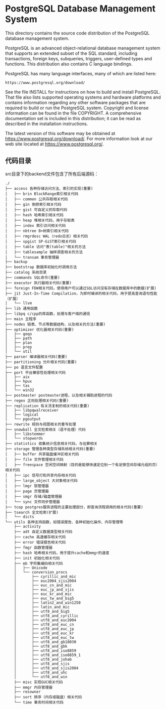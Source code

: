 PostgreSQL Database Management System
=====================================

This directory contains the source code distribution of the PostgreSQL
database management system.

PostgreSQL is an advanced object-relational database management system
that supports an extended subset of the SQL standard, including
transactions, foreign keys, subqueries, triggers, user-defined types
and functions.  This distribution also contains C language bindings.

PostgreSQL has many language interfaces, many of which are listed here:

	https://www.postgresql.org/download/

See the file INSTALL for instructions on how to build and install
PostgreSQL.  That file also lists supported operating systems and
hardware platforms and contains information regarding any other
software packages that are required to build or run the PostgreSQL
system.  Copyright and license information can be found in the
file COPYRIGHT.  A comprehensive documentation set is included in this
distribution; it can be read as described in the installation
instructions.

The latest version of this software may be obtained at
https://www.postgresql.org/download/.  For more information look at our
web site located at https://www.postgresql.org/.


## 代码目录

src目录下的backend文件包含了所有后端源码：

```
./
├── access 各种存储访问方法、索引的实现(重要)
│   ├── brin BlockRange索引相关代码
│   ├── common 公共存取相关代码
│   ├── gin 倒排索引相关代码
│   ├── gist 可自定义的存取代码
│   ├── hash 哈希索引相关代码
│   ├── heap 堆相关代码，用于存取表
│   ├── index 索引访问相关代码
│   ├── nbtree B+树索引相关代码
│   ├── rmgrdesc WAL（redo日志）相关代码
│   ├── spgist SP-GiST索引相关代码
│   ├── table 访问"表(table)"相关的方法
│   ├── tablesample 抽样调查相关的方法
│   └── transam 事务管理器
├── backup
├── bootstrap 数据库初始化时调用方法
├── catalog 系统目录
├── commands SQL命令(重要)
├── executor 执行器相关代码(重要)
├── foreign FDW相关代码，使得用户可以通过SQL访问没有存储在数据库中的数据(扩展)
├── jit Just-In-Time Compilation，为即时编译的相关代码，用于提高查询语句性能（扩展）
│   └── llvm
├── lib 通用函数
├── libpq c/cpp的库函数，处理与客户端的通信
├── main 主程序
├── nodes 链表、节点等数据结构，以及相关的方法(重要)
├── optimizer 优化器相关代码(重要)
│   ├── geqo
│   ├── path
│   ├── plan
│   ├── prep
│   └── util
├── parser 编译器相关代码(重要)
├── partitioning 分片相关代码(重要)
├── po 语言文件配置
├── port 平台兼容性处理相关代码
│   ├── aix
│   ├── hpux
│   ├── tas
│   └── win32
├── postmaster postmaster进程，以及相关辅助进程的代码
├── regex 正则处理相关代码(重要)
├── replication 有关流复制的相关代码(重要)
│   ├── libpqwalreceiver
│   ├── logical
│   └── pgoutput
├── rewrite 规则与视图相关的重写处理
├── snowball 全文检索相关（语干处理）代码
│   ├── libstemmer
│   └── stopwords
├── statistics 收集统计信息相关代码，与估算相关
├── storage 管理各种类型存储系统相关代码(重要)
│   ├── buffer 共享磁盘缓冲区相关代码
│   ├── file 文件管理相关代码
│   ├── freespace 空闲空间映射（目的是能够快速定位到一个有足够空间存储元组的页）相关代码
│   ├── ipc 信号灯和共享内存相关代码
│   ├── large_object 大对象相关代码
│   ├── lmgr 锁管理器
│   ├── page 页管理器
│   ├── smgr 存储/磁盘管理器
│   └── sync 文件同步管理器
├── tcop postgres服务进程的主要处理部分，即查询流程调用的相关代码(重要)
├── tsearch 全文检索(扩展)
│   └── dicts
└── utils 各种支持函数，如错误报告、各种初始化操作、内存管理等
    ├── activity
    ├── adt 自定义数据类型相关代码
    ├── cache 高速缓存相关代码
    ├── error 错误报告相关代码
    ├── fmgr 函数管理器
    ├── hash 哈希相关代码，用于提升cache和mmgr的速度
    ├── init 初始化相关代码
    ├── mb 字符集编码相关代码
    │   ├── Unicode
    │   └── conversion_procs
    │       ├── cyrillic_and_mic
    │       ├── euc2004_sjis2004
    │       ├── euc_cn_and_mic
    │       ├── euc_jp_and_sjis
    │       ├── euc_kr_and_mic
    │       ├── euc_tw_and_big5
    │       ├── latin2_and_win1250
    │       ├── latin_and_mic
    │       ├── utf8_and_big5
    │       ├── utf8_and_cyrillic
    │       ├── utf8_and_euc2004
    │       ├── utf8_and_euc_cn
    │       ├── utf8_and_euc_jp
    │       ├── utf8_and_euc_kr
    │       ├── utf8_and_euc_tw
    │       ├── utf8_and_gb18030
    │       ├── utf8_and_gbk
    │       ├── utf8_and_iso8859
    │       ├── utf8_and_iso8859_1
    │       ├── utf8_and_johab
    │       ├── utf8_and_sjis
    │       ├── utf8_and_sjis2004
    │       ├── utf8_and_uhc
    │       └── utf8_and_win
    ├── misc 实现GUC相关代码
    ├── mmgr 内存管理器
    ├── resowner
    ├── sort 排序（内存或磁盘）相关代码
    └── time 事务时间相关代码
```


